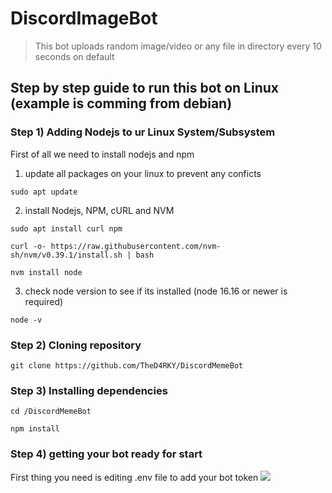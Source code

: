 # DiscordImageBot
> This bot uploads random image/video or any file in directory every 10 seconds on default
## Step by step guide to run this bot on Linux (example is comming from debian)
### Step 1) Adding Nodejs to ur Linux System/Subsystem

First of all we need to install nodejs and npm
1. update all packages on your linux to prevent any conficts
```
sudo apt update
```
2. install Nodejs, NPM, cURL and NVM
```
sudo apt install curl npm
```
```
curl -o- https://raw.githubusercontent.com/nvm-sh/nvm/v0.39.1/install.sh | bash
```
```
nvm install node
```
3. check node version to see if its installed (node 16.16 or newer is required)
```
node -v
```
### Step 2) Cloning repository
```
git clone https://github.com/TheD4RKY/DiscordMemeBot
```
### Step 3) Installing dependencies
```
cd /DiscordMemeBot
```
```
npm install
```
### Step 4) getting your bot ready for start
First thing you need is editing .env file to add your bot token
![](https://imgur.com/8IvPU8H)



